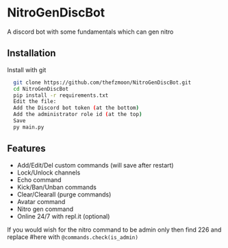 # NitroGenDiscBot
A discord bot with some fundamentals which can gen nitro


## Installation

Install with git

```bash
  git clone https://github.com/thefzmoon/NitroGenDiscBot.git
  cd NitroGenDiscBot
  pip install -r requirements.txt
  Edit the file:
  Add the Discord bot token (at the bottom)
  Add the administrator role id (at the top)
  Save
  py main.py
```
    
## Features

- Add/Edit/Del custom commands (will save after restart)
- Lock/Unlock channels
- Echo command
- Kick/Ban/Unban commands
- Clear/Clearall (purge commands)
- Avatar command
- Nitro gen command
- Online 24/7 with repl.it (optional)

If you would wish for the nitro command to be admin only then find 226 and replace #here with ```@commands.check(is_admin)```

